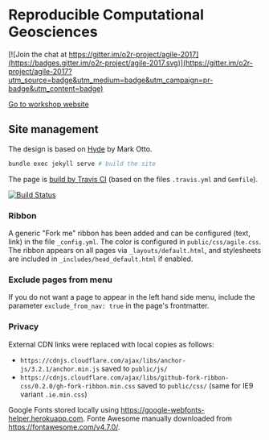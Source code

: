 # Reproducible Computational Geosciences

[![Join the chat at https://gitter.im/o2r-project/agile-2017](https://badges.gitter.im/o2r-project/agile-2017.svg)](https://gitter.im/o2r-project/agile-2017?utm_source=badge&utm_medium=badge&utm_campaign=pr-badge&utm_content=badge)

[Go to workshop website](http://o2r.info/agile-2017/)

## Site management

The design is based on [Hyde](https://github.com/poole/hyde) by Mark Otto.

```bash
bundle exec jekyll serve # build the site
```

The page is [build by Travis CI](https://travis-ci.org/o2r-project/agile-2017) (based on the files `.travis.yml` and `Gemfile`).

[![Build Status](https://travis-ci.org/o2r-project/agile-2017.svg?branch=master)](https://travis-ci.org/o2r-project/agile-2017)

### Ribbon

A generic "Fork me" ribbon has been added and can be configured (text, link) in the file `_config.yml`. The color is configured in `public/css/agile.css`. The ribbon appears on all pages via `_layouts/default.html`, and stylesheets are included in `_includes/head_default.html` if enabled.

### Exclude pages from menu

If you do not want a page to appear in the left hand side menu, include the parameter `exclude_from_nav: true` in the page's frontmatter.

### Privacy

External CDN links were replaced with local copies as follows:

- `https://cdnjs.cloudflare.com/ajax/libs/anchor-js/3.2.1/anchor.min.js` saved to `public/js/`
- `https://cdnjs.cloudflare.com/ajax/libs/github-fork-ribbon-css/0.2.0/gh-fork-ribbon.min.css` saved to `public/css/` (same for IE9 variant `.ie.min.css`)

Google Fonts stored locally using https://google-webfonts-helper.herokuapp.com.
Fonte Awesome manually downloaded from https://fontawesome.com/v4.7.0/.
